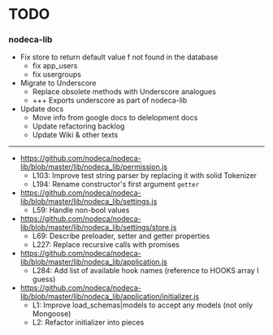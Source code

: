 TODO
====

### nodeca-lib

* Fix store to return default value f not found in the database
  * fix app_users
  * fix usergroups
* Migrate to Underscore
  * Replace obsolete methods with Underscore analogues
  * +++ Exports underscore as part of nodeca-lib
* Update docs
  * Move info from google docs to delelopment docs
  * Update refactoring backlog
  * Update Wiki & other texts

---

* https://github.com/nodeca/nodeca-lib/blob/master/lib/nodeca_lib/permission.js
  * L103: Improve test string parser by replacing it with solid Tokenizer
  * L194: Rename constructor's first argument `getter`
* https://github.com/nodeca/nodeca-lib/blob/master/lib/nodeca_lib/settings.js
  * L59: Handle non-bool values
* https://github.com/nodeca/nodeca-lib/blob/master/lib/nodeca_lib/settings/store.js
  * L69: Describe preloader, setter and getter properties
  * L227: Replace recursive calls with promises
* https://github.com/nodeca/nodeca-lib/blob/master/lib/nodeca_lib/application.js
  * L284: Add list of available hook names (reference to HOOKS array I guess)
* https://github.com/nodeca/nodeca-lib/blob/master/lib/nodeca_lib/application/initializer.js
  * L1: Improve load_schemas|models to accept any models (not only Mongoose)
  * L2: Refactor initializer into pieces
